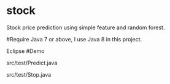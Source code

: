 # stock
Stock price prediction using simple feature and random forest.

#Require
Java 7 or above, I use Java 8 in this project.

Eclipse
#Demo

src/test/Predict.java

src/test/Stop.java
